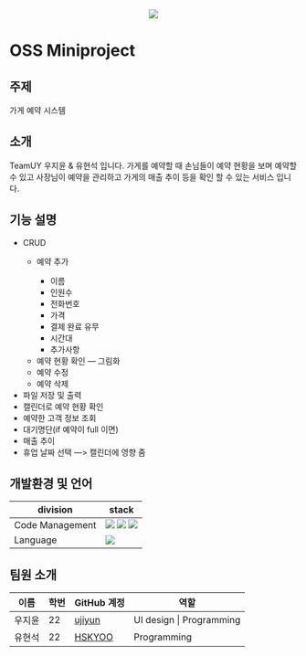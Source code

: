 <div style="text-align: center;">
  <img src="https://capsule-render.vercel.app/api?type=waving&color=6ECEDA&height=300&section=header&text=UY%20team&fontSize=90&animation=fadeIn&fontAlignY=38&desc=OSS%20Mini%20project&descAlignY=51&descAlign=62&textColor=white" />
  <!-- <p>
    <a href="https://github.com/kyechan99/capsule-render/labels/Idea">
      <img src="https://img.shields.io/badge/IDEA%20ISSUE%20-%23F7DF1E.svg?&style=for-the-badge&&logoColor=white"/>
    </a>
    <a href="#demo">
      <img src="https://img.shields.io/badge/DEMO%20-%234FC08D.svg?&style=for-the-badge&&logoColor=white"/>
    </a>
  </p> -->
</div>

# OSS Miniproject

## 주제
가게 예약 시스템

## 소개
TeamUY 우지윤 & 유현석 입니다.
가게를 예약할 때 손님들이 예약 현황을 보며 예약할 수 있고 사장님이 예약을 관리하고 가게의 매출 추이 등을 확인 할 수 있는 서비스 입니다.

## 기능 설명
<body>
    <ul>
        <li>CRUD</li>
            <ul>    
                <li>예약 추가</li>
                  <ul>
                        <li>이름</li>
                        <li>인원수</li>
                        <li>전화번호</li>
                        <li>가격</li>
                        <li>결제 완료 유무</li>
                        <li>시간대</li>
                        <li>추가사항</li>
                </ul>
                <li>예약 현황 확인 — 그림화</li>
                <li>예약 수정</li>
                <li>예약 삭제</li>
            </ul>
        <li>파일 저장 및 출력</li>
        <li>캘린더로 예약 현황 확인</li>
        <li>예약한 고객 정보 조회</li>
        <li>대기명단(if 예약이 full 이면)</li>
        <li>매출 추이</li>
        <li>휴업 날짜 선택 —> 캘린더에 영향 줌</li>
    </ul>
</body>

## 개발환경 및 언어

|  division  |  stack         |
|------------|-----------------|
|Code Management|<img src="https://img.shields.io/badge/Git-F05032?style=flat-square&logo=git&logoColor=white"/> <img src="https://img.shields.io/badge/Github-181717?style=flat-square&logo=github&logoColor=white"/> <img src="https://img.shields.io/badge/vscode-007ACC?style=flat-square&logo=visualstudiocode&logoColor=white"/> |
|Language| <img src="https://img.shields.io/badge/C-A8B9CC?style=flat-square&logo=c&logoColor=white"/> |


## 팀원 소개

<table>
      <thead>
        <tr>
          <th>이름</th>
          <th>학번</th>
          <th>GitHub 계정</th>
          <th>역할</th>
        </tr>
      </thead>
      <tbody>
        <tr>
          <td>우지윤</td>
          <td>22</td>
          <td><a href="https://github.com/ujiyun">ujiyun</a></td>
          <td>UI design | Programming</td>
        </tr>
        <tr>
          <td>유현석</td>
          <td>22</td>
          <td><a href="https://github.com/HSKYOO">HSKYOO</a></td>
          <td>Programming</td>
        </tr>
      </tbody>
    </table>
